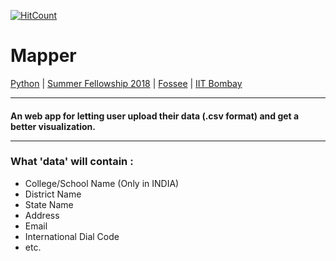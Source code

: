 [![HitCount](http://hits.dwyl.io/brandon-8019/fossee_web_map.svg)](http://hits.dwyl.io/brandon-8019/fossee_web_map)

# Mapper
[Python](https://python.fossee.in/fellowship2018/) | [Summer Fellowship 2018](https://fossee.in/fellowship) | [Fossee](https://fossee.in/) | [IIT Bombay](http://www.iitb.ac.in/en)<hr>
#### An web app for letting user upload their data (.csv format) and get a better visualization.<hr>
### What 'data' will contain :
* College/School Name (Only in INDIA)
* District Name
* State Name
* Address
* Email
* International Dial Code 
* etc.

